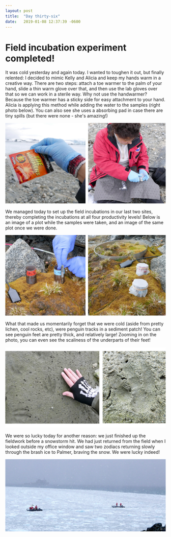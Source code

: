 ```yaml
---
layout: post
title:  "Day thirty-six"
date:   2019-01-08 12:37:39 -0600
---
```

# Field incubation experiment completed!
It was cold yesterday and again today. I wanted to toughen it out, but finally relented: I decided to mimic Kelly and Alicia and keep my hands warm in a creative way. There are two steps: attach a toe warmer to the palm of your hand, slide a thin warm glove over that, and then use the lab gloves over that so we can work in a sterile way. Why not use the handwarmer? Because the toe warmer has a sticky side for easy attachment to your hand. Alicia is applying this method while adding the water to the samples (right photo below). You can also see she uses a absorbing pad in case there are tiny spills (but there were none - she's amazing!)

![Innovative way to keep hands warm](/assets/blog_photos/190108/cold.jpg)

We managed today to set up the field incubations in our last two sites, thereby completing the incubations at all four productivity levels! Below is an image of a plot while the samples were taken, and an image of the same plot once we were done.

![Incubations before and after](/assets/blog_photos/190108/Incubation_site3.jpg)

What that made us momentarily forget that we were cold (aside from pretty lichen, cool rocks, etc), were penguin tracks in a sediment patch! You can see penguin feet are pretty thick, and relatively large! Zooming in on the photo, you can even see the scaliness of the underparts of their feet!

![Penguin footprint in sediment](/assets/blog_photos/190108/190108_penguin_feet.jpg)

We were so lucky today for another reason: we just finished up the fieldwork before a snowstorm hit. We had just returned from the field when I looked outside my office window and saw two zodiacs returning slowly through the brash ice to Palmer, braving the snow. We were lucky indeed!

![Zodiac in snowstorm](/assets/blog_photos/190108/190108_zodiacs.jpg)